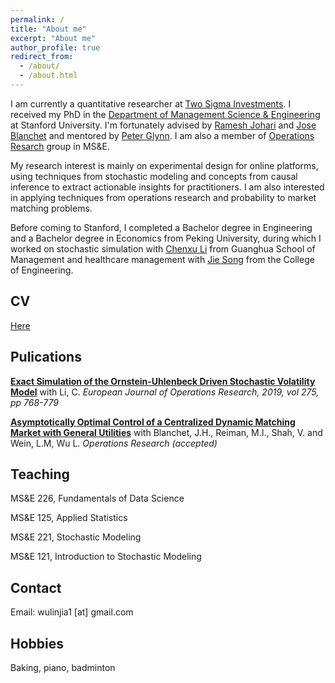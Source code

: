 ```yaml
---
permalink: /
title: "About me"
excerpt: "About me"
author_profile: true
redirect_from: 
  - /about/
  - /about.html
---
```


I am currently a quantitative researcher at [Two Sigma Investments](https://www.twosigma.com). I received my PhD in the [Department of Management Science & Engineering](https://msande.stanford.edu) at Stanford University. I'm fortunately advised by [Ramesh Johari](http://web.stanford.edu/~rjohari/) and [Jose Blanchet](https://web.stanford.edu/~jblanche/) and mentored by [Peter Glynn](https://web.stanford.edu/~glynn/). I am also a member of [Operations Resarch](https://or.stanford.edu) group in MS&E.

My research interest is mainly on experimental design for online platforms, using techniques from stochastic modeling and concepts from causal inference to extract actionable insights for practitioners. I am also interested in applying techniques from operations research and probability to market matching problems.

Before coming to Stanford, I completed a Bachelor degree in Engineering and a Bachelor degree in Economics from Peking University, during which I worked on stochastic simulation with [Chenxu Li](https://en.gsm.pku.edu.cn/conjsxq.jsp?urltype=tree.TreeTempUrl&wbtreeid=1099&user_id=cxli) from Guanghua School of Management and healthcare management with [Jie Song](https://en.coe.pku.edu.cn/faculty/facultyaz/891230.htm) from the College of Engineering.

CV
------
[Here](https://linjiawu.github.io/files/Linjia_CV.pdf)


Pulications
------
[<b>Exact Simulation of the Ornstein-Uhlenbeck Driven Stochastic Volatility Model</b>](https://www.sciencedirect.com/science/article/pii/S0377221718309986) with Li, C. <i>European Journal of Operations Research, 2019, vol 275, pp 768-779</i>


[<b>Asymptotically Optimal Control of a Centralized Dynamic Matching Market with General Utilities</b>](https://arxiv.org/abs/2002.03205) with Blanchet, J.H., Reiman, M.I., Shah, V. and Wein, L.M, Wu L. <i>Operations Research (accepted)</i>


Teaching
------
MS&E 226, Fundamentals of Data Science

MS&E 125, Applied Statistics

MS&E 221, Stochastic Modeling

MS&E 121, Introduction to Stochastic Modeling


Contact
------
Email: wulinjia1 [at] gmail.com

Hobbies
------
Baking, piano, badminton
